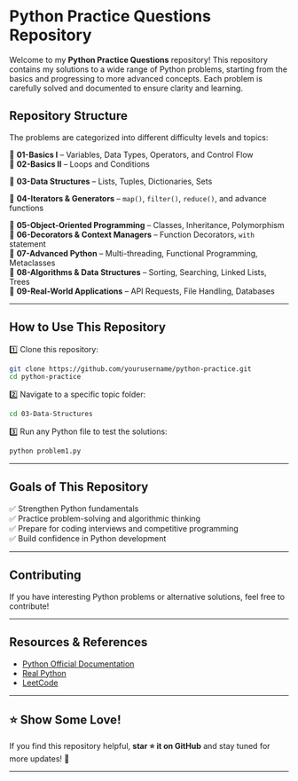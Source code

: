 
# **Python Practice Questions Repository**  

Welcome to my **Python Practice Questions** repository! This repository contains my solutions to a wide range of Python problems, starting from the basics and progressing to more advanced concepts. Each problem is carefully solved and documented to ensure clarity and learning.

##  **Repository Structure**  
The problems are categorized into different difficulty levels and topics:  

📂 **01-Basics I** – Variables, Data Types, Operators, and Control Flow  
📂 **02-Basics II** – Loops and Conditions

📂 **03-Data Structures** – Lists, Tuples, Dictionaries, Sets  

📂 **04-Iterators & Generators** – `map()`, `filter()`, `reduce()`, and advance functions

📂 **05-Object-Oriented Programming** – Classes, Inheritance, Polymorphism  
📂 **06-Decorators & Context Managers** – Function Decorators, `with` statement  
📂 **07-Advanced Python** – Multi-threading, Functional Programming, Metaclasses  
📂 **08-Algorithms & Data Structures** – Sorting, Searching, Linked Lists, Trees  
📂 **09-Real-World Applications** – API Requests, File Handling, Databases  

---

## **How to Use This Repository**  

1️⃣ Clone this repository:  
```bash
git clone https://github.com/yourusername/python-practice.git
cd python-practice
```
2️⃣ Navigate to a specific topic folder:  
```bash
cd 03-Data-Structures
```
3️⃣ Run any Python file to test the solutions:  
```bash
python problem1.py
```

---

## **Goals of This Repository**  

✅ Strengthen Python fundamentals  
✅ Practice problem-solving and algorithmic thinking  
✅ Prepare for coding interviews and competitive programming  
✅ Build confidence in Python development  

---

## **Contributing**  

If you have interesting Python problems or alternative solutions, feel free to contribute!  

---

## **Resources & References**  

- [Python Official Documentation](https://docs.python.org/3/)  
- [Real Python](https://realpython.com/)  
- [LeetCode](https://leetcode.com/)  

---

## ⭐ **Show Some Love!**  

If you find this repository helpful, **star ⭐ it on GitHub** and stay tuned for more updates! 🎉  

---
